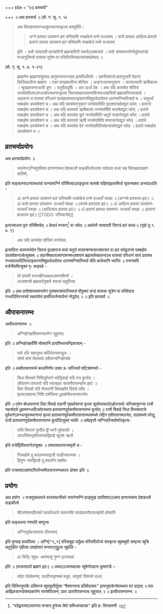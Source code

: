 +++
title = "४३ व्रतचर्या"

+++
॥ अथ व्रतचर्या ॥ (बो. ग. सू. १. ५) 

> अथ विवाहस्यारुन्धत्युपस्थानात्कृत्वा व्रतमुपैति - 
>
>> अग्ने व्रतपत उपयमनं व्रतं चरिष्यामि तच्छकेयं तन्मे राध्यताम् । वायो व्रतपत आदित्य व्रतपते व्रतानां व्रतपत उपयमनं व्रतं चरिष्यामि तच्छकेयं तन्मे राध्यताम्
>
> इति । उभौ जायापती व्रतचारिणौ ब्रह्मचारिणौ भवतोऽधश्शयाते । तयोः शय्यामन्तरेणोदुंबरदण्डो गन्धानुलिप्तो वाससा सूत्रेण वा परिवीतस्तिष्ठत्यापक्वहोमात् ॥

(बो. गृ. सू. १. ७. १-२१) 

> ब्राह्मणेन ब्राह्मण्यामुत्पन्नः प्रागुपनयनाज्जात इत्यभिधीयते । उपनीतमात्रो व्रतानुचारी वेदानां किञ्चिदधीत्य ब्राह्मणः । एकां शाखामधीत्य श्रोत्रियः । अङ्गाध्याय्यनूचानः । कल्पाध्यायी ऋषिकल्पः । सूत्रप्रवचनाध्यायी भ्रूणः । चतुर्वेदादृषिः । अत ऊर्ध्वं देवः । अथ यदि कामयेत श्रोत्रियं जनयेयमित्याऽरुंधत्योपस्थानात्कृत्वा त्रिरात्रमक्षारलवणाशिनावधःशायिनौ ब्रह्मचारिणावासाते । अहतानां च वाससां परिधानं सायंप्रातश्चालङ्करणमिषुप्रतोदयोश्च धारणमग्निपरिचर्या च । चतुर्थ्यां पक्वहोम उपसंवेशनं च। अथ यदि कामयेतानूचानं जनयेयामिति द्वादशरात्रमेतद्व्रतं चरेत् । व्रतान्ते पक्वहोम उपसंवेशनं च । अथ यदि कामयते ऋषिकल्पं जनयेयमिति मासमेतद्व्रतं चरेत् । व्रतांते पक्वहोम उपसंवेशनं च । अथ यदि कामयेत भ्रूणं जनयेयमिति चतुरो मासानेतद्व्रतं चरेत् । व्रतांते पक्वहोम उपसंवेशनं च । अथ यदि कामयते ऋषिं जनयेयमिति षण्मासानेतद्व्रतं चरेत् । व्रतांते पक्वहोम उपसंवेशनं च । अथ यदि कामयेत देवं जनयेयामितिसंवत्सरमेतद्व्रतं चरेत् । व्रतांते पक्वहोम उपसंवेशनं च ॥

## व्रतचर्याप्रयोगः

अथ व्रतचर्याप्रयोगः ॥ 

> जघनेनाऽग्निमुपविश्य प्राणानायम्य देशकालौ सङ्कीर्त्याऽनया नवोढया वध्वा सह विवाहव्रतग्रहणं करिष्ये, 

इति सङ्कल्प्याऽन्वारब्धायां पत्न्यामाग्निं परिषिच्याऽलङ्कृत्य चतस्रो यज्ञियवृक्षसमिधो घृतान्वक्ता अभ्यादधाति - 

> ॐ अग्ने व्रतपत उपयमनं व्रतं चरिष्यामि तच्छेकेयं तन्मे राध्यताँ स्वाहा ॥ (अग्नये व्रतपतय इदं॰) ॥ ॐ वायो व्रतपत उपयमनं॰ राध्यताँ स्वाहा ॥ (वायवे व्रतपतय इदं॰) ॥ ॐ आदित्य व्रतपत उपयमनं॰ राध्यताँ स्वाहा ॥ (आदित्याय व्रतपत इदं॰) ॥ ॐ व्रतानां व्रतपत उपयमनं॰ राध्यताँ स्वाहा ॥ (व्रतानां व्रतपतय इदं॰)
[[TODO: परिष्कार्यम्]]

इत्यभ्याधाय पुनः परिषिश्चेत् ॥ केवलं मन्त्रान्[^१] वा जपेत् ॥ अथोभौ जायापती त्रिरात्रं व्रतं चरतः॥ (गृह्ये तु १. ७. ९) 

[^१]: "वदेद्व्रतस्याऽचरणाय मन्त्रान् हुनेच्च तैर्वा समिधश्चतस्रः" इति प्र॰ चिन्तामणौ ॥

> अथ यदि कामयेत श्रोत्रियं जनयेयम्

इत्यादिना कामनाभेदेन त्रिरात्रं द्वादशरात्रं मासं चतुरो मासान्षण्मासान्संवत्सरं वा व्रतं चरेद्व्रतान्ते पक्वहोम उपसंवेशनञ्चेत्युक्तम् ॥ तदानीमक्षारलवणाशनमधश्शयनं ब्रह्मचर्यमहतानाञ्च वाससां परिधानं सायं प्रातश्च गन्धमाल्यादिभिरलङ्करणमिषुप्रतोदयोश्च धारणमग्निपरिचर्या चेति कर्तव्यानि भवन्ति ॥ स्नानमपि वर्जनीयमित्युक्तं गृ॰ सङ्ग्रहे - 

> तौ दम्पती स्नानहीनावक्षारलवणाशिनौ ।  
अधश्शय्यौ ब्रह्मचर्ययुक्तौ स्यातां चतुर्दिनम्

इति ॥ अथ तयोश्शय्यामन्तरेण पुरुषमात्रमरात्निमात्रं वौदुम्बरं दण्डं वाससा सूत्रेण वा परिवेष्ट्य गन्धादिभिरभ्यर्च्य स्थापयेत्तं व्रतविसर्जनपर्यन्तं नोद्धरेत् ॥ ॥ इति व्रतचर्या ॥

## औपासनारम्भः

अथौपासनारम्भः ॥ 

> अग्निहोत्रहविषामन्यतमेन जुहुयात्

इति ॥ अग्निहोत्रहवींषि चोक्तानि प्रायश्चित्तचन्द्रिकायाम् - 

> पयो दधि यवागूश्च सर्पिरोदनतण्डुलः ।  
सोमो मांसं तैलमापो दशैतान्यग्निहोत्रके

इति ॥ अथौपासनारम्भे कालनिर्णय उक्तः प्र॰ पारिजाते षट्त्रिंशन्मते - 

> त्रिधा विभक्ते निशिपूर्वभागे भवेद्विवाहो यदि तत्र कुर्यात् ।  
औपासनं तत्परतो यदि स्याच्छ्वः सायमौपासनहोम इष्टः ॥  
दिवा विवाहो यदि चेत्तदानीं विवाहहोमं दिवसे तदैव ।  
कृत्वाऽबलाया निशि दर्शयित्वा ध्रुवर्क्षमौपासनमारभेत

इति ॥ एतेन बोधायनानां दिवा विवाहे तदानीं गृहप्रवेशान्तं कृत्वा सूर्यास्तकालेऽहोरात्रयोः सन्धिमनुमन्त्र्य रात्रौ नक्षत्रोदये ध्रुवमरुन्धतीञ्चोपस्थाय व्रताचरणपूर्वकमौपासनारम्भं कुर्यात् ॥ रात्रौ विवाहे त्रिधा विभक्तरात्रेः पूर्वभागेऽरुन्धत्युपस्थानान्तं कृत्वा व्रताचरणपूर्वकमौपासनारम्भसम्भवे तद्दिन एवौपासनमारभेत, तदसम्भवे परेद्यू रात्रौ व्रताचरणपूर्वकमौपासनारम्भं कुर्यादित्युक्तं भवति ॥ धर्मप्रवृत्तौ त्वग्निपरिचर्यामधिकृत्य- 

> रात्रिं त्रिभागां कुर्वीत द्वौ भागौ पूर्ववासरे ।  
अपरस्मिंस्तृतीयस्स्याद्विवाहे सूतके ऋतौ

इति रात्रेर्द्वितीयभागोऽप्युक्तः ॥ लघ्वाश्वलायनस्मृतौ च - 

> नित्यहोमे तु कालस्स्याद्रात्रौ नाडीनवात्मकः ।  
द्विगुणः स्याद्विवाहे तु प्रवदन्ति महर्षयः

इति रात्रावष्टादशघटीपर्यन्तमौपासनारम्भकालः प्रोक्तः इति ॥ 

## प्रयोगः

अथ प्रयोगः ॥ रात्रावुक्तकाले वरस्सपत्नीको जघनेनाग्निं प्राङ्मुख उपविश्याऽऽचम्य प्राणानायम्य देशकालौ सङ्कीर्त्य 

> श्रीपरमेश्वरप्रीत्यर्थं सत्यधिकारे यावज्जीवं सायंप्रातरौपासनहोमौ होष्यामि

इति सङ्कल्प्य गणपतिं सम्पूज्य 

> अग्निसूर्यप्रजापतयः प्रीयन्ताम्

इति पुण्याहं वाचयित्वा । अग्निं[^१_१] परिसमूह्य पर्युक्ष्य परिस्तीर्याज्यं संस्कृत्य स्रुक्स्रुवौ सम्मृज्य स्रुचि चतुर्गृहीतं गृहीत्वा दशहोतारं मनसाऽनुद्रुत्य जुहोति - 

> ॐ चित्तिः॒ स्रुक्॰ आस्मासु॑ नृ॒म्णं धा॒त्स्वाहा॑

इति ॥ (वाचस्पतये ब्रह्मण इदं॰) ॥ अथाऽऽज्यस्थाल्याः स्रुवेणोपहत्य कूष्माण्डैः – 

> यद्देवा देवहेळनम्, यददीव्यन्नृणमहं बभूव, आयुष्टे विश्वतो दधत्

इति त्रिभिरनुवाकैः प्रतिमन्त्रं स्रुवाहुतीर्तुत्वा “वैश्वानराय प्रतिवेदयामः" इत्यनुवाकेनोपस्थाय वरं दद्यात् ॥ ततः आह्निककाण्डोक्तप्रकारेण सायमौपासनं, प्रातः प्रातरौपासनञ्च जुहुयात् ॥ ॥ इत्यौपासनारम्भः ॥